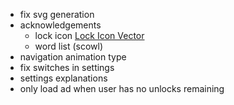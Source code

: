 

- fix svg generation
- acknowledgements
    - lock icon     <a href="https://www.freeiconspng.com/img/29056">Lock Icon Vector</a>
    - word list (scowl)
- navigation animation type
- fix switches in settings
- settings explanations
- only load ad when user has no unlocks remaining
